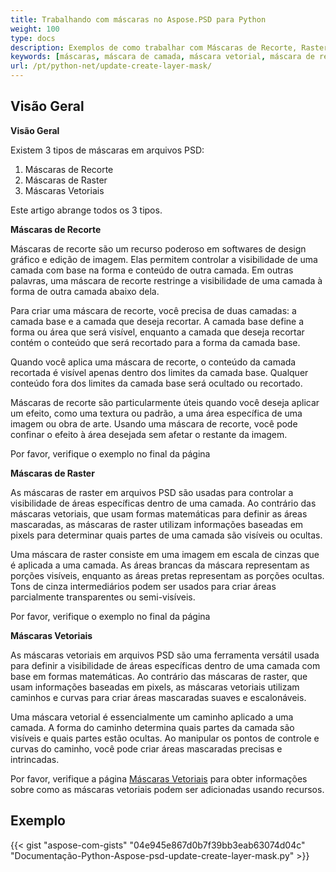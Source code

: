```yaml
---
title: Trabalhando com máscaras no Aspose.PSD para Python
weight: 100
type: docs
description: Exemplos de como trabalhar com Máscaras de Recorte, Raster e Vetor dentro do Arquivo PSD
keywords: [máscaras, máscara de camada, máscara vetorial, máscara de recorte, psd, api psd, python, exemplo de código]
url: /pt/python-net/update-create-layer-mask/
---
```


## **Visão Geral**

**Visão Geral**

Existem 3 tipos de máscaras em arquivos PSD:
1. Máscaras de Recorte
2. Máscaras de Raster
3. Máscaras Vetoriais

Este artigo abrange todos os 3 tipos.

**Máscaras de Recorte**

Máscaras de recorte são um recurso poderoso em softwares de design gráfico e edição de imagem. Elas permitem controlar a visibilidade de uma camada com base na forma e conteúdo de outra camada. Em outras palavras, uma máscara de recorte restringe a visibilidade de uma camada à forma de outra camada abaixo dela.

Para criar uma máscara de recorte, você precisa de duas camadas: a camada base e a camada que deseja recortar. A camada base define a forma ou área que será visível, enquanto a camada que deseja recortar contém o conteúdo que será recortado para a forma da camada base.

Quando você aplica uma máscara de recorte, o conteúdo da camada recortada é visível apenas dentro dos limites da camada base. Qualquer conteúdo fora dos limites da camada base será ocultado ou recortado.

Máscaras de recorte são particularmente úteis quando você deseja aplicar um efeito, como uma textura ou padrão, a uma área específica de uma imagem ou obra de arte. Usando uma máscara de recorte, você pode confinar o efeito à área desejada sem afetar o restante da imagem.

Por favor, verifique o exemplo no final da página

**Máscaras de Raster**

As máscaras de raster em arquivos PSD são usadas para controlar a visibilidade de áreas específicas dentro de uma camada. Ao contrário das máscaras vetoriais, que usam formas matemáticas para definir as áreas mascaradas, as máscaras de raster utilizam informações baseadas em pixels para determinar quais partes de uma camada são visíveis ou ocultas.

Uma máscara de raster consiste em uma imagem em escala de cinzas que é aplicada a uma camada. As áreas brancas da máscara representam as porções visíveis, enquanto as áreas pretas representam as porções ocultas. Tons de cinza intermediários podem ser usados para criar áreas parcialmente transparentes ou semi-visíveis.

Por favor, verifique o exemplo no final da página

**Máscaras Vetoriais**

As máscaras vetoriais em arquivos PSD são uma ferramenta versátil usada para definir a visibilidade de áreas específicas dentro de uma camada com base em formas matemáticas. Ao contrário das máscaras de raster, que usam informações baseadas em pixels, as máscaras vetoriais utilizam caminhos e curvas para criar áreas mascaradas suaves e escalonáveis.

Uma máscara vetorial é essencialmente um caminho aplicado a uma camada. A forma do caminho determina quais partes da camada são visíveis e quais partes estão ocultas. Ao manipular os pontos de controle e curvas do caminho, você pode criar áreas mascaradas precisas e intrincadas.

Por favor, verifique a página [Máscaras Vetoriais](psd/pt/net/layer-vector-mask/) para obter informações sobre como as máscaras vetoriais podem ser adicionadas usando recursos.

## **Exemplo**
{{< gist "aspose-com-gists" "04e945e867d0b7f39bb3eab63074d04c" "Documentação-Python-Aspose-psd-update-create-layer-mask.py" >}}
